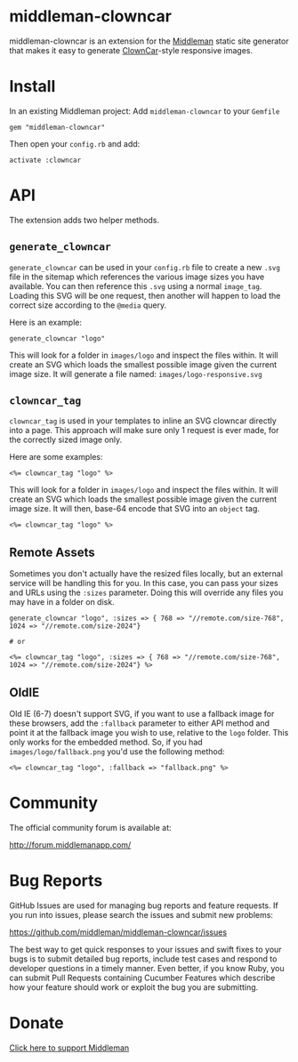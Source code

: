 # middleman-clowncar

middleman-clowncar is an extension for the [Middleman](http://middlemanapp.com) static site generator that makes it easy to generate [ClownCar](https://github.com/estelle/clowncar)-style responsive images.

# Install

In an existing Middleman project:
Add `middleman-clowncar` to your `Gemfile`
```
gem "middleman-clowncar"
```

Then open your `config.rb` and add:
```
activate :clowncar
```

# API

The extension adds two helper methods.

## `generate_clowncar`

`generate_clowncar` can be used in your `config.rb` file to create a new `.svg` file in the sitemap which references the various image sizes you have available. You can then reference this `.svg` using a normal `image_tag`. Loading this SVG will be one request, then another will happen to load the correct size according to the `@media` query.

Here is an example:

```
generate_clowncar "logo"
```

This will look for a folder in `images/logo` and inspect the files within. It will create an SVG which loads the smallest possible image given the current image size. It will generate a file named: `images/logo-responsive.svg`

## `clowncar_tag`

`clowncar_tag` is used in your templates to inline an SVG clowncar directly into a page. This approach will make sure only 1 request is ever made, for the correctly sized image only.

Here are some examples:

```
<%= clowncar_tag "logo" %>
```

This will look for a folder in `images/logo` and inspect the files within. It will create an SVG which loads the smallest possible image given the current image size. It will then, base-64 encode that SVG into an `object` tag.

```
<%= clowncar_tag "logo" %>
```

## Remote Assets

Sometimes you don't actually have the resized files locally, but an external service will be handling this for you. In this case, you can pass your sizes and URLs using the `:sizes` parameter. Doing this will override any files you may have in a folder on disk.

```
generate_clowncar "logo", :sizes => { 768 => "//remote.com/size-768", 1024 => "//remote.com/size-2024"}

# or

<%= clowncar_tag "logo", :sizes => { 768 => "//remote.com/size-768", 1024 => "//remote.com/size-2024"} %>
```

## OldIE

Old IE (6-7) doesn't support SVG, if you want to use a fallback image for these browsers, add the `:fallback` parameter to either API method and point it at the fallback image you wish to use, relative to the `logo` folder. This only works for the embedded method. So, if you had `images/logo/fallback.png` you'd use the following method:

```
<%= clowncar_tag "logo", :fallback => "fallback.png" %>
```


# Community

The official community forum is available at:

  http://forum.middlemanapp.com/

# Bug Reports

GitHub Issues are used for managing bug reports and feature requests. If you run into issues, please search the issues and submit new problems:

https://github.com/middleman/middleman-clowncar/issues

The best way to get quick responses to your issues and swift fixes to your bugs is to submit detailed bug reports, include test cases and respond to developer questions in a timely manner. Even better, if you know Ruby, you can submit Pull Requests containing Cucumber Features which describe how your feature should work or exploit the bug you are submitting.

# Donate

[Click here to support Middleman](https://spacebox.io/s/4dXbHBorC3)
